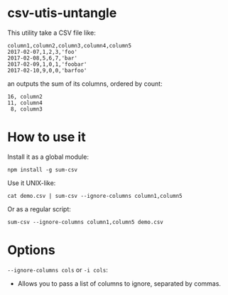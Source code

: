 # csv-utis-untangle

This utility take a CSV file like:

	column1,column2,column3,column4,column5
	2017-02-07,1,2,3,'foo'
	2017-02-08,5,6,7,'bar'
	2017-02-09,1,0,1,'foobar'
	2017-02-10,9,0,0,'barfoo'

an outputs the sum of its columns, ordered by count:

	16, column2
	11, column4
	 8, column3

# How to use it

Install it as a global module:

	npm install -g sum-csv

Use it UNIX-like:

	cat demo.csv | sum-csv --ignore-columns column1,column5

Or as a regular script:

	sum-csv --ignore-columns column1,column5 demo.csv

# Options

`--ignore-columns cols` or `-i cols`:

* Allows you to pass a list of columns to ignore, separated by commas.
